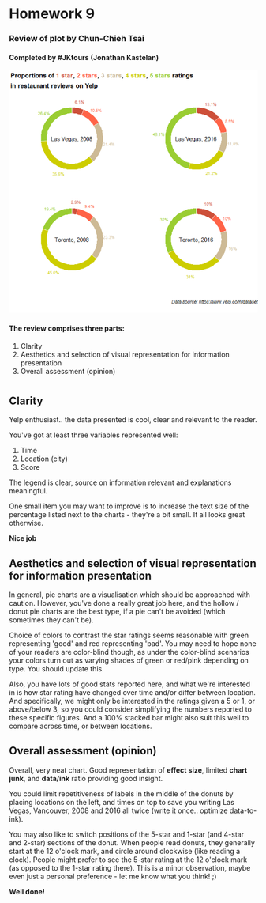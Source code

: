 
 # Homework 9
 
 ### Review of plot by Chun-Chieh Tsai
 
 #### Completed by #JKtours (Jonathan Kastelan)

![alt text](https://github.com/jkastelan/PUI2017_jlk635/blob/master/HW9_jlk635/Chart_ad4336.jpeg "Chart by Assel Dmitriyeva")

#### The review comprises three parts:
   1. Clarity
   2. Aesthetics and selection of visual representation for information presentation
   3. Overall assessment (opinion)

#  
  
## Clarity

Yelp enthusiast.. the data presented is cool, clear and relevant to the reader.

You've got at least three variables represented well:
1. Time
2. Location (city)
3. Score

The legend is clear, source on information relevant and explanations meaningful.

One small item you may want to improve is to increase the text size of the percentage listed next to the charts - they're a bit small. It all looks great otherwise.

**Nice job**



## Aesthetics and selection of visual representation for information presentation

In general, pie charts are a visualisation which should be approached with caution. However, you've done a really great job here, and the hollow / donut pie charts are the best type, if a pie can't be avoided (which sometimes they can't be). 

Choice of colors to contrast the star ratings seems reasonable with green representing 'good' and red representing 'bad'. You may need to hope none of your readers are color-blind though, as under the color-blind scenarios your colors turn out as varying shades of green or red/pink depending on type. You should update this. 

Also, you have lots of good stats reported here, and what we're interested in is how star rating have changed over time and/or differ between location. And specifically, we might only be interested in the ratings given a 5 or 1, or above/below 3, so you could consider simplifying the numbers reported to these specific figures. And a 100% stacked bar might also suit this well to compare across time, or between locations.


## Overall assessment (opinion)

Overall, very neat chart. Good representation of **effect size**, limited **chart junk**, and **data/ink** ratio providing good insight. 

You could limit repetitiveness of labels in the middle of the donuts by placing locations on the left, and times on top to save you writing Las Vegas, Vancouver, 2008 and 2016 all twice (write it once.. optimize data-to-ink).

You may also like to switch positions of the 5-star and 1-star (and 4-star and 2-star) sections of the donut. When people read donuts, they generally start at the 12 o'clock mark, and circle around clockwise (like reading a clock). People might prefer to see the 5-star rating at the 12 o'clock mark (as opposed to the 1-star rating there). This is a minor observation, maybe even just a personal preference - let me know what you think!  ;)

**Well done!**


